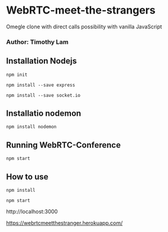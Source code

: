 # WebRTC-meet-the-strangers
 Omegle clone with direct calls possibility with vanilla JavaScript

 ### Author: Timothy Lam

## Installation Nodejs

```
npm init
```

```
npm install --save express
```

```
npm install --save socket.io
```

## Installatio nodemon

```
npm install nodemon
```

## Running WebRTC-Conference

```
npm start
```

## How to use 

```
npm install
```

```
npm start
```

 http://localhost:3000

https://webrtcmeetthestranger.herokuapp.com/


